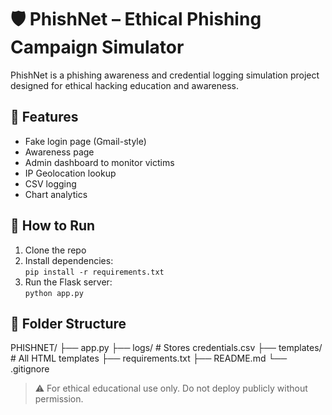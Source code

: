 # 🛡️ PhishNet – Ethical Phishing Campaign Simulator

PhishNet is a phishing awareness and credential logging simulation project designed for ethical hacking education and awareness.

## 🔧 Features
- Fake login page (Gmail-style)
- Awareness page
- Admin dashboard to monitor victims
- IP Geolocation lookup
- CSV logging
- Chart analytics

## 🚀 How to Run

1. Clone the repo  
2. Install dependencies:  
   `pip install -r requirements.txt`  
3. Run the Flask server:  
   `python app.py`

## 📁 Folder Structure

PHISHNET/
├── app.py
├── logs/ # Stores credentials.csv
├── templates/ # All HTML templates
├── requirements.txt
├── README.md
└── .gitignore


> ⚠️ For ethical educational use only. Do not deploy publicly without permission.
